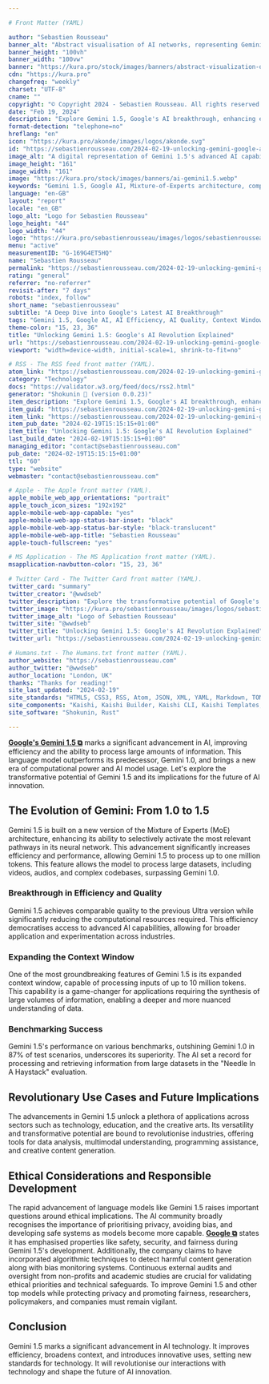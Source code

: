 ```yaml
---

# Front Matter (YAML)

author: "Sebastien Rousseau"
banner_alt: "Abstract visualisation of AI networks, representing Gemini 1.5's capabilities"
banner_height: "100vh"
banner_width: "100vw"
banner: "https://kura.pro/stock/images/banners/abstract-visualization-of-gemini.webp"
cdn: "https://kura.pro"
changefreq: "weekly"
charset: "UTF-8"
cname: ""
copyright: "© Copyright 2024 - Sebastien Rousseau. All rights reserved."
date: "Feb 19, 2024"
description: "Explore Gemini 1.5, Google's AI breakthrough, enhancing efficiency, quality, and context understanding in the AI landscape"
format-detection: "telephone=no"
hreflang: "en"
icon: "https://kura.pro/akonde/images/logos/akonde.svg"
id: "https://sebastienrousseau.com/2024-02-19-unlocking-gemini-google-ai-revolution-explained/index.html"
image_alt: "A digital representation of Gemini 1.5's advanced AI capabilities"
image_height: "161"
image_width: "161"
image: "https://kura.pro/stock/images/banners/ai-gemini1.5.webp"
keywords: "Gemini 1.5, Google AI, Mixture-of-Experts architecture, computational efficiency, context window expansion, AI innovation, data analysis transformation, in-context learning, AI use cases, technology revolution"
language: "en-GB"
layout: "report"
locale: "en_GB"
logo_alt: "Logo for Sebastien Rousseau"
logo_height: "44"
logo_width: "44"
logo: "https://kura.pro/sebastienrousseau/images/logos/sebastienrousseau.webp"
menu: "active"
measurementID: "G-169G4ET5HQ"
name: "Sebastien Rousseau"
permalink: "https://sebastienrousseau.com/2024-02-19-unlocking-gemini-google-ai-revolution-explained/index.html"
rating: "general"
referrer: "no-referrer"
revisit-after: "7 days"
robots: "index, follow"
short_name: "sebastienrousseau"
subtitle: "A Deep Dive into Google's Latest AI Breakthrough"
tags: "Gemini 1.5, Google AI, AI Efficiency, AI Quality, Context Window, In-Context Learning, AI Use Cases, AI Revolution, Technology Transformation, Data Analysis"
theme-color: "15, 23, 36"
title: "Unlocking Gemini 1.5: Google's AI Revolution Explained"
url: "https://sebastienrousseau.com/2024-02-19-unlocking-gemini-google-ai-revolution-explained/index.html"
viewport: "width=device-width, initial-scale=1, shrink-to-fit=no"

# RSS - The RSS feed front matter (YAML).
atom_link: "https://sebastienrousseau.com/2024-02-19-unlocking-gemini-google-ai-revolution-explained/rss.xml"
category: "Technology"
docs: "https://validator.w3.org/feed/docs/rss2.html"
generator: "Shokunin 🦀 (version 0.0.23)"
item_description: "Explore Gemini 1.5, Google's AI breakthrough, enhancing efficiency, quality, and context understanding in the AI landscape"
item_guid: "https://sebastienrousseau.com/2024-02-19-unlocking-gemini-google-ai-revolution-explained/rss.xml"
item_link: "https://sebastienrousseau.com/2024-02-19-unlocking-gemini-google-ai-revolution-explained/rss.xml"
item_pub_date: "2024-02-19T15:15:15+01:00"
item_title: "Unlocking Gemini 1.5: Google's AI Revolution Explained"
last_build_date: "2024-02-19T15:15:15+01:00"
managing_editor: "contact@sebastienrousseau.com"
pub_date: "2024-02-19T15:15:15+01:00"
ttl: "60"
type: "website"
webmaster: "contact@sebastienrousseau.com"

# Apple - The Apple front matter (YAML).
apple_mobile_web_app_orientations: "portrait"
apple_touch_icon_sizes: "192x192"
apple-mobile-web-app-capable: "yes"
apple-mobile-web-app-status-bar-inset: "black"
apple-mobile-web-app-status-bar-style: "black-translucent"
apple-mobile-web-app-title: "Sebastien Rousseau"
apple-touch-fullscreen: "yes"

# MS Application - The MS Application front matter (YAML).
msapplication-navbutton-color: "15, 23, 36"

# Twitter Card - The Twitter Card front matter (YAML).
twitter_card: "summary"
twitter_creator: "@wwdseb"
twitter_description: "Explore the transformative potential of Google's Gemini 1.5, enhancing efficiency, expanding context, and revolutionising data analysis."
twitter_image: "https://kura.pro/sebastienrousseau/images/logos/sebastienrousseau.webp"
twitter_image_alt: "Logo of Sebastien Rousseau"
twitter_site: "@wwdseb"
twitter_title: "Unlocking Gemini 1.5: Google's AI Revolution Explained"
twitter_url: "https://sebastienrousseau.com/2024-02-19-unlocking-gemini-google-ai-revolution-explained/index.html"

# Humans.txt - The Humans.txt front matter (YAML).
author_website: "https://sebastienrousseau.com"
author_twitter: "@wwdseb"
author_location: "London, UK"
thanks: "Thanks for reading!"
site_last_updated: "2024-02-19"
site_standards: "HTML5, CSS3, RSS, Atom, JSON, XML, YAML, Markdown, TOML"
site_components: "Kaishi, Kaishi Builder, Kaishi CLI, Kaishi Templates, Kaishi Themes"
site_software: "Shokunin, Rust"

---
```


[**Google's Gemini 1.5 ⧉**][00] marks a significant advancement in AI, improving efficiency and the ability to process large amounts of information. This language model outperforms its predecessor, Gemini 1.0, and brings a new era of computational power and AI model usage. Let's explore the transformative potential of Gemini 1.5 and its implications for the future of AI innovation.

## The Evolution of Gemini: From 1.0 to 1.5

Gemini 1.5 is built on a new version of the Mixture of Experts (MoE) architecture, enhancing its ability to selectively activate the most relevant pathways in its neural network. This advancement significantly increases efficiency and performance, allowing Gemini 1.5 to process up to one million tokens. This feature allows the model to process large datasets, including videos, audios, and complex codebases, surpassing Gemini 1.0.

### Breakthrough in Efficiency and Quality

Gemini 1.5 achieves comparable quality to the previous Ultra version while significantly reducing the computational resources required. This efficiency democratises access to advanced AI capabilities, allowing for broader application and experimentation across industries.

### Expanding the Context Window

One of the most groundbreaking features of Gemini 1.5 is its expanded context window, capable of processing inputs of up to 10 million tokens. This capability is a game-changer for applications requiring the synthesis of large volumes of information, enabling a deeper and more nuanced understanding of data.

### Benchmarking Success

Gemini 1.5's performance on various benchmarks, outshining Gemini 1.0 in 87% of test scenarios, underscores its superiority. The AI set a record for processing and retrieving information from large datasets in the "Needle In A Haystack" evaluation.

## Revolutionary Use Cases and Future Implications

The advancements in Gemini 1.5 unlock a plethora of applications across sectors such as technology, education, and the creative arts. Its versatility and transformative potential are bound to revolutionise industries, offering tools for data analysis, multimodal understanding, programming assistance, and creative content generation.

## Ethical Considerations and Responsible Development

The rapid advancement of language models like Gemini 1.5 raises important questions around ethical implications. The AI community broadly recognises the importance of prioritising privacy, avoiding bias, and developing safe systems as models become more capable. [**Google ⧉**][01] states it has emphasised properties like safety, security, and fairness during Gemini 1.5's development. Additionally, the company claims to have incorporated algorithmic techniques to detect harmful content generation along with bias monitoring systems. Continuous external audits and oversight from non-profits and academic studies are crucial for validating ethical priorities and technical safeguards. To improve Gemini 1.5 and other top models while protecting privacy and promoting fairness, researchers, policymakers, and companies must remain vigilant.

## Conclusion

Gemini 1.5 marks a significant advancement in AI technology. It improves efficiency, broadens context, and introduces innovative uses, setting new standards for technology. It will revolutionise our interactions with technology and shape the future of AI innovation.

[00]: https://blog.google/technology/ai/google-gemini-next-generation-model-february-2024/ "Google's Gemini 1.5: The Next Generation of AI Models"
[01]: https://deepmind.google/technologies/gemini/#introduction "Gemini - Google DeepMind"